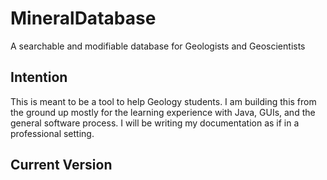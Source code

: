 # MineralDatabase
A searchable and modifiable database for Geologists and Geoscientists

## Intention
This is meant to be a tool to help Geology students. I am building this from the ground up mostly for the learning experience with Java, GUIs, and the general software process. I will be writing my documentation as if in a professional setting.

## Current Version

